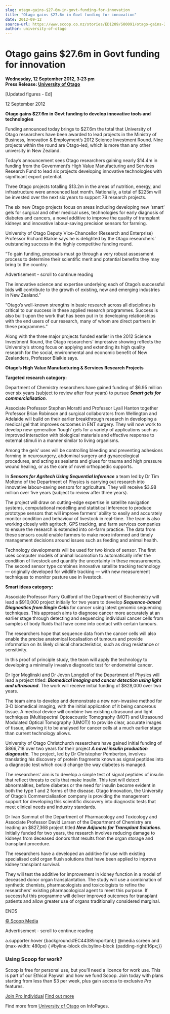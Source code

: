 ```yaml
---
slug: otago-gains-$27-6m-in-govt-funding-for-innovation
title: "Otago gains $27.6m in Govt funding for innovation"
date: 2012-09-12
source-url: https://www.scoop.co.nz/stories/ED1209/S00091/otago-gains-276m-in-govt-funding-for-innovation.htm
author: university-of-otago
---
```

Otago gains $27.6m in Govt funding for innovation
=================================================

**Wednesday, 12 September 2012, 3:23 pm**  
**Press Release: [University of Otago](https://info.scoop.co.nz/University_of_Otago)**

\[Updated figures - Ed\]

12 September 2012

**Otago gains $27.6m in Govt funding to develop innovative tools and technologies**

Funding announced today brings to $27.6m the total that University of Otago researchers have been awarded to lead projects in the Ministry of Business, Innovation & Employment’s 2012 Science Investment Round. Nine projects within the round are Otago-led, which is more than any other university in New Zealand.

Today’s announcement sees Otago researchers gaining nearly $14.4m in funding from the Government’s High Value Manufacturing and Services Research Fund to lead six projects developing innovative technologies with significant export potential.

Three Otago projects totalling $13.2m in the areas of nutrition, energy, and infrastructure were announced last month. Nationally, a total of $225m will be invested over the next six years to support 78 research projects.

The six new Otago projects focus on areas including developing new ‘smart’ gels for surgical and other medical uses, technologies for early diagnosis of diabetes and cancers, a novel additive to improve the quality of transplant kidneys and innovative labour-saving precision sensors for farming.

University of Otago Deputy Vice-Chancellor (Research and Enterprise) Professor Richard Blaikie says he is delighted by the Otago researchers’ outstanding success in the highly competitive funding round.

“To gain funding, proposals must go through a very robust assessment process to determine their scientific merit and potential benefits they may bring to the country.

Advertisement - scroll to continue reading





The innovative science and expertise underlying each of Otago’s successful bids will contribute to the growth of existing, new and emerging industries in New Zealand.”

“Otago’s well-known strengths in basic research across all disciplines is critical to our success in these applied research programmes. Success is also built upon the work that has been put in to developing relationships with the end users of our research, many of whom are direct partners in these programmes.”

Along with the three major projects funded earlier in the 2012 Science Investment Round, the Otago researchers’ impressive showing reflects the University’s strong focus on applying and extending its high quality research for the social, environmental and economic benefit of New Zealanders, Professor Blaikie says.

**Otago’s High Value Manufacturing & Services Research Projects**

**Targeted research category:**

Department of Chemistry researchers have gained funding of $6.95 million over six years (subject to review after four years) to pursue **_Smart gels for commercialisation_**.

Associate Professor Stephen Moratti and Professor Lyall Hanton together Professor Brian Robinson and surgical collaborators from Wellington and Adelaide will build on their earlier breakthrough research in developing a medical gel that improves outcomes in ENT surgery. They will now work to develop new-generation ‘tough’ gels for a variety of applications such as improved interaction with biological materials and effective response to external stimuli in a manner similar to living organisms.

Among the gels’ uses will be controlling bleeding and preventing adhesions forming in neurosurgery, abdominal surgery and gynaecological procedures, and acting as sealants and glues for trauma and high pressure wound healing, or as the core of novel orthopaedic supports.

In **_Sensors for Agritech Using Sequential Inference_** a team led by Dr Tim Molteno of the Department of Physics is carrying out research into innovative labour-saving sensors for agriculture. They will receive $3.98 million over five years (subject to review after three years).

The project will draw on cutting-edge expertise in satellite navigation systems, computational modelling and statistical inference to produce prototype sensors that will improve farmers' ability to easily and accurately monitor condition and behaviour of livestock in real-time. The team is also working closely with agritech, GPS tracking, and farm services companies to ensure the research is extended into on-farm practice. The data from these sensors could enable farmers to make more informed and timely management decisions around issues such as feeding and animal health.

Technology developments will be used for two kinds of sensor. The first uses computer models of animal locomotion to automatically infer the condition of livestock and quantify the uncertainty in these measurements. The second sensor type combines innovative satellite tracking technology— originally developed for wildlife tracking — with new measurement techniques to monitor pasture use in livestock.

**Smart ideas category:**

Associate Professor Parry Guilford of the Department of Biochemistry will lead a $910,000 project initially for two years to develop **_Sequence-based Diagnostics from Single Cells_** for cancer using latest genomic sequencing techniques. This approach aims to diagnose cancer more accurately at an earlier stage through detecting and sequencing individual cancer cells from samples of body fluids that have come into contact with certain tumours.

The researchers hope that sequence data from the cancer cells will also enable the precise anatomical localisation of tumours and provide information on its likely clinical characteristics, such as drug resistance or sensitivity.

In this proof of principle study, the team will apply the technology to developing a minimally invasive diagnostic test for endometrial cancer.

Dr Igor Meglinski and Dr Jevon Longdell of the Department of Physics will lead a project titled: **_Biomedical imaging and cancer detection using light and ultrasound_**. The work will receive initial funding of $828,000 over two years.

The team aims to develop and demonstrate a new non-invasive method for 3-D biomedical imaging, with the initial application of it being cancerous tissue. A medical device will combine two existing ultrasound and light techniques (Multispectral Optoacoustic Tomography (MOT) and Ultrasound Modulated Optical Tomography (UMOT)) to provide clear, accurate images of tissue, allowing it to be analysed for cancer cells at a much earlier stage than current technology allows.

University of Otago Christchurch researchers have gained initial funding of $866,718 over two years for their project **_A novel insulin production diagnostic_**. The project, led by Dr Christopher Pemberton, involves translating his discovery of protein fragments known as signal peptides into a diagnostic test which could change the way diabetes is managed.

The researchers’ aim is to develop a simple test of signal peptides of insulin that reflect threats to cells that make insulin. This test will detect abnormalities, before diabetes or the need for insulin become evident in both the type 1 and 2 forms of the disease. Otago Innovation, the University of Otago’s Commercialisation company is providing the management support for developing this scientific discovery into diagnostic tests that meet clinical needs and industry standards.

Dr Ivan Sammut of the Department of Pharmacology and Toxicology and Associate Professor David Larsen of the Department of Chemistry are leading an $827,368 project titled **_New Adjuncts for Transplant Solutions_**. Initially funded for two years, the research involves reducing damage to kidneys from deceased donors that results from the organ storage and transplant procedure.

The researchers have a developed an additive for use with existing specialised cold organ flush solutions that have been applied to improve kidney transplant survival.

They will test the additive for improvement in kidney function in a model of deceased donor organ transplantation. The study will use a combination of synthetic chemists, pharmacologists and toxicologists to refine the researchers’ existing pharmacological agent to meet this purpose. If successful this programme will deliver improved outcomes for transplant patients and allow greater use of organs traditionally considered marginal.

ENDS

[© Scoop Media](http://www.scoop.co.nz/about/terms.html)  

Advertisement - scroll to continue reading



a.supporter:hover {background:#EC4438!important;} @media screen and (max-width: 480px) { #byline-block div.byline-block {padding-right:16px;}}

### Using Scoop for work?

Scoop is free for personal use, but you’ll need a licence for work use. This is part of our Ethical Paywall and how we fund Scoop. Join today with plans starting from less than $3 per week, plus gain access to exclusive _Pro_ features.  
  
[Join Pro Individual](https://pro.scoop.co.nz/Individual/?from=ProIn24) [Find out more](https://pro.scoop.co.nz/using-scoop-for-work/?from=ProIn24)

Find more from [University of Otago](https://info.scoop.co.nz/University_of_Otago) on InfoPages.